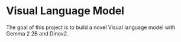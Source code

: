 # Visual Language Model

The goal of this project is to build a novel Visual language model with Gemma 2 2B and Dinov2.